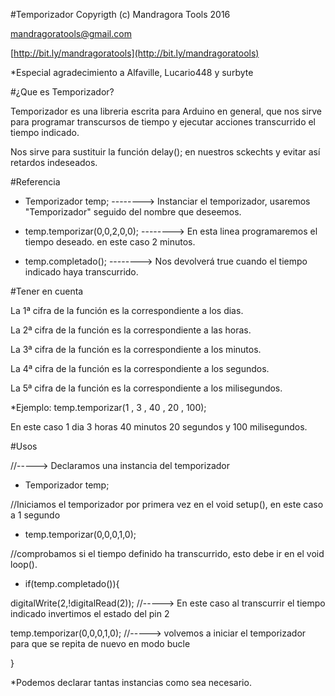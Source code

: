 #Temporizador 
Copyrigth (c) Mandragora Tools 2016

[mandragoratools@gmail.com](mailto:mandragoratools@gmail.com)

[http://bit.ly/mandragoratools](http://bit.ly/mandragoratools)

*Especial agradecimiento a Alfaville, Lucario448  y surbyte


#¿Que es Temporizador?

Temporizador es una libreria escrita para Arduino en general, que nos sirve para programar transcursos de tiempo y ejecutar acciones transcurrido el tiempo indicado.

Nos sirve para sustituir la función delay(); en nuestros sckechts y evitar así retardos indeseados.

#Referencia

- Temporizador temp;   --------> Instanciar el temporizador, usaremos "Temporizador" seguido del nombre que deseemos.

- temp.temporizar(0,0,2,0,0); --------> En esta linea programaremos el tiempo deseado. en este caso 2 minutos.

- temp.completado(); --------> Nos devolverá true cuando el tiempo indicado haya transcurrido.

#Tener en cuenta

 La 1ª cifra de la función es la correspondiente a los dias.

 La 2ª cifra de la función es la correspondiente a las horas.

 La 3ª cifra de la función es la correspondiente a los minutos.

 La 4ª cifra de la función es la correspondiente a los segundos.

 La 5ª cifra de la función es la correspondiente a los milisegundos.

*Ejemplo: temp.temporizar(1  ,  3   ,   40    ,   20   ,   100);

En este caso 1 dia 3 horas 40 minutos  20 segundos y 100 milisegundos.




#Usos
  

 //-----> Declaramos una instancia  del temporizador

  - Temporizador temp;


//Iniciamos el temporizador por primera vez en el void setup(), en este caso a 1 segundo

  - temp.temporizar(0,0,0,1,0);


//comprobamos si el tiempo definido ha transcurrido, esto debe ir en el void loop().

  - if(temp.completado()){ 
  
   digitalWrite(2,!digitalRead(2)); //-----> En este caso al transcurrir el tiempo indicado invertimos el estado del pin 2
  
   temp.temporizar(0,0,0,1,0); //-----> volvemos a iniciar el temporizador para que se repita de nuevo en modo bucle

}



*Podemos declarar tantas instancias como sea necesario.



